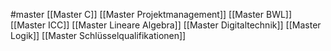 #master
[[Master C]]
[[Master Projektmanagement]]
[[Master BWL]]
[[Master ICC]]
[[Master Lineare Algebra]]
[[Master Digitaltechnik]]
[[Master Logik]]
[[Master Schlüsselqualifikationen]]
